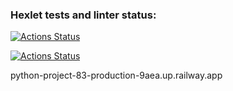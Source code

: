 ### Hexlet tests and linter status:
[![Actions Status](https://github.com/SvetlanaAkaemova/python-project-83/workflows/hexlet-check/badge.svg)](https://github.com/SvetlanaAkaemova/python-project-83/actions)

[![Actions Status](https://github.com/SvetlanaAkaemova/python-project-83/workflows/my_check/badge.svg)](https://github.com/SvetlanaAkaemova/python-project-83/actions)

python-project-83-production-9aea.up.railway.app
